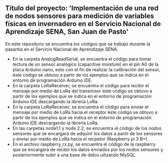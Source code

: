 ## Titulo del proyecto: 'Implementación de una red de nodos sensores para medición de variables físicas en invernadero en el Servicio Nacional de Aprendizaje SENA, San Juan de Pasto'

En este repositorio se encuentra los códigos que se trabajó durante la pasantía en el Servicio Nacional de Aprendizaje SENA.
- En la carpeta AnalogReadSerial, se encuentra el código para tomar lectura de un sensor analógico (capacitive moisture) en el pin A0 de la placa Arduino nano,
  esto con el fin de realizar la calibración del sensor, éste código se obtuvo a partir de los ejemplos que se indica en el entorno de programación Arduino IDE.
- En la carpeta LoRaReceiver, se encuentra el código para recibir el mensaje por medio de LoRa del transmisor éste código se obtuvo a partir de los ejemplos que se indica en el entorno de programación Arduino IDE descargando la librería LoRa.
- En la carpeta LoRaReceiver, se encuentra el código para enviar el mensaje por medio de LoRa hacia el receptor éste código se obtuvo a partir de los ejemplos que se indica en el entorno de programación Arduino IDE descargando la librería LoRa.
- En las carpetas node1.1 y node 2.2, se encuentra el código de los nodos sensores que se encargará de adquirir los datos a partir de los sensores y enviar por medio de LoRa hacia el recpetor (Raspberry pi 3 B+).
- En el archivo raspberry_rx.py, se encuentra el código de la raspberry que se encargará de recibir los datos enviados por los nodos sensores y posteriormente subir a una base de datos uilizando MySQL.
